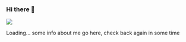 ### Hi there 👋
![](https://media.giphy.com/media/e6tWc6BpjyluE/giphy.gif)

Loading... some info about me go here, check back again in some time 

<!--
**slkaba/slkaba** is a ✨ _special_ ✨ repository because its `README.md` (this file) appears on your GitHub profile.

Here are some ideas to get you started:

- 🔭 I’m currently working on ...
- 🌱 I’m currently learning ...
- 👯 I’m looking to collaborate on ...
- 🤔 I’m looking for help with ...
- 💬 Ask me about ...
- 📫 How to reach me: ...
- 😄 Pronouns: ...
- ⚡ Fun fact: ...
-->
